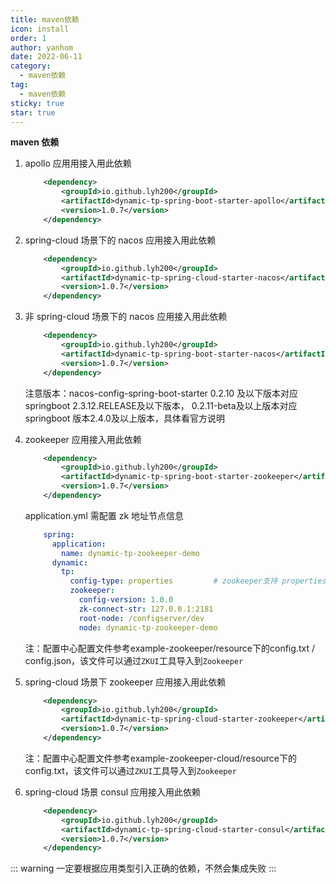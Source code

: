 ```yaml
---
title: maven依赖
icon: install
order: 1
author: yanhom
date: 2022-06-11
category:
  - maven依赖
tag:
  - maven依赖
sticky: true
star: true
---
```



**maven 依赖**

1. apollo 应用用接入用此依赖
   ```xml
       <dependency>
           <groupId>io.github.lyh200</groupId>
           <artifactId>dynamic-tp-spring-boot-starter-apollo</artifactId>
           <version>1.0.7</version>
       </dependency>
   ```

2. spring-cloud 场景下的 nacos 应用接入用此依赖
   ```xml
       <dependency>
           <groupId>io.github.lyh200</groupId>
           <artifactId>dynamic-tp-spring-cloud-starter-nacos</artifactId>
           <version>1.0.7</version>
       </dependency>
   ```

3. 非 spring-cloud 场景下的 nacos 应用接入用此依赖
   ```xml
       <dependency>
           <groupId>io.github.lyh200</groupId>
           <artifactId>dynamic-tp-spring-boot-starter-nacos</artifactId>
           <version>1.0.7</version>
       </dependency>
   ```
   注意版本：nacos-config-spring-boot-starter 0.2.10 及以下版本对应 springboot 2.3.12.RELEASE及以下版本，
   0.2.11-beta及以上版本对应springboot 版本2.4.0及以上版本，具体看官方说明

5. zookeeper 应用接入用此依赖
   ```xml
       <dependency>
           <groupId>io.github.lyh200</groupId>
           <artifactId>dynamic-tp-spring-boot-starter-zookeeper</artifactId>
           <version>1.0.7</version>
       </dependency>
   ```
   application.yml 需配置 zk 地址节点信息

    ```yaml
        spring:
          application:
            name: dynamic-tp-zookeeper-demo
          dynamic:
            tp:
              config-type: properties         # zookeeper支持 properties & json 配置
              zookeeper:
                config-version: 1.0.0
                zk-connect-str: 127.0.0.1:2181
                root-node: /configserver/dev
                node: dynamic-tp-zookeeper-demo
    ```
    注：配置中心配置文件参考example-zookeeper/resource下的config.txt / config.json，该文件可以通过`ZKUI`工具导入到`Zookeeper`
   
6. spring-cloud 场景下 zookeeper 应用接入用此依赖
   ```xml
       <dependency>
           <groupId>io.github.lyh200</groupId>
           <artifactId>dynamic-tp-spring-cloud-starter-zookeeper</artifactId>
           <version>1.0.7</version>
       </dependency>
   ```
   
   注：配置中心配置文件参考example-zookeeper-cloud/resource下的config.txt，该文件可以通过`ZKUI`工具导入到`Zookeeper`

7. spring-cloud 场景 consul 应用接入用此依赖
   ```xml
       <dependency>
           <groupId>io.github.lyh200</groupId>
           <artifactId>dynamic-tp-spring-cloud-starter-consul</artifactId>
           <version>1.0.7</version>
       </dependency>
   ```


::: warning
一定要根据应用类型引入正确的依赖，不然会集成失败
:::